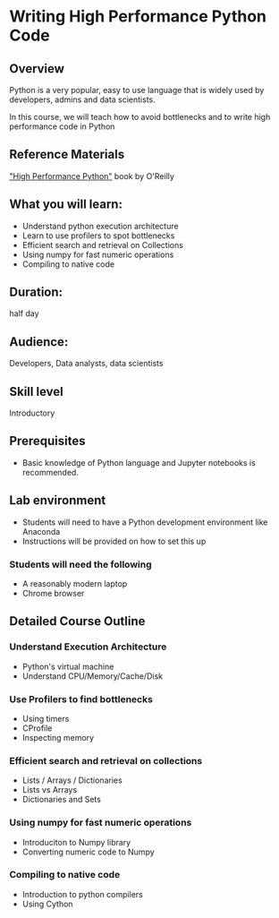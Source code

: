 # Writing High Performance Python Code

## Overview
Python is a very popular, easy to use  language that is widely used by developers, admins and data scientists.

In this course, we will teach how to avoid bottlenecks and to write  high performance code in Python

## Reference Materials
["High Performance Python"](https://www.oreilly.com/library/view/high-performance-python/9781449361747/) book by O'Reilly


## What you will learn:
- Understand python execution architecture
- Learn to use profilers to spot bottlenecks
- Efficient search and retrieval on Collections
- Using numpy for fast numeric operations
- Compiling to native code


## Duration:
half day

## Audience:
Developers, Data analysts, data scientists

## Skill level
Introductory

## Prerequisites
- Basic knowledge of Python language and Jupyter notebooks is recommended.  


## Lab environment
- Students will need to have a Python development environment like Anaconda
- Instructions will be provided on how to set this up

### Students will need the following
* A reasonably modern laptop
* Chrome browser


## Detailed Course Outline

### Understand Execution Architecture
- Python's virtual machine
- Understand CPU/Memory/Cache/Disk

### Use Profilers to find bottlenecks
- Using timers
- CProfile
- Inspecting memory

### Efficient search and retrieval on collections
- Lists / Arrays / Dictionaries
- Lists vs Arrays
- Dictionaries and Sets

### Using numpy for fast numeric operations
- Introduciton to Numpy library
- Converting numeric code to Numpy

### Compiling to native code
- Introduction to python compilers
- Using Cython
